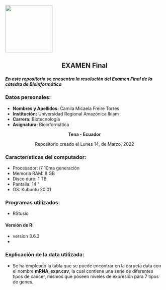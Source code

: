 <img src="https://www.agua.imdea.org/sites/default/files/images/news/2016-11/logo_ikiam.png" width="150">

## <p align="center">EXAMEN Final </p>
 
***En este repositorio se encuentra la resolución del Examen Final de la cátedra de Bioinformática***
 
### Datos personales:
 
- **Nombres y Apellidos:** Camila Micaela Freire Torres
- **Institución:** Universidad Regional Amazónica Ikiam
- **Carrera:** Biotecnología
- **Asignatura:** Bioinformática 
 
**<p align="center"> Tena - Ecuador</p>**
 
<p align="center"> Repositorio creado el Lunes 14, de Marzo, 2022</p>
 
### Características del computador:
 
- Procesador: i7 10ma generación 
- Memoria RAM: 8 GB
- Disco duro: 1 TB
- Pantalla: 14''
- OS: Kubuntu 20.01
 
### Programas utilizados:
 
- RStusio
 
#### **Versión de R:**
- version 3.6.3
- 
### Explicación de la data utilizada:
- Se ha empleado la tabla que se puede encontrar en la carpeta data con el nombre **mRNA_expr.csv**, la cual contiene una serie de diferentes tipos de cancer, mismos que poseen niveles de expresión para 7 tipos de genes. 
